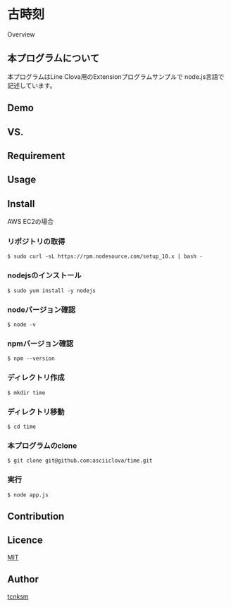 古時刻
====

Overview

## 本プログラムについて
本プログラムはLine Clova用のExtensionプログラムサンプルで
node.js言語で記述しています。

## Demo

## VS. 

## Requirement

## Usage

## Install
AWS EC2の場合
### リポジトリの取得
`$ sudo curl -sL https://rpm.nodesource.com/setup_10.x | bash -`

### nodejsのインストール
`$ sudo yum install -y nodejs`

### nodeバージョン確認
`$ node -v`

### npmバージョン確認
`$ npm --version`

### ディレクトリ作成
`$ mkdir time`

### ディレクトリ移動
`$ cd time`

### 本プログラムのclone
`$ git clone git@github.com:asciiclova/time.git`

### 実行
`$ node app.js`

## Contribution

## Licence

[MIT](https://github.com/tcnksm/tool/blob/master/LICENCE)

## Author

[tcnksm](https://github.com/tcnksm)
